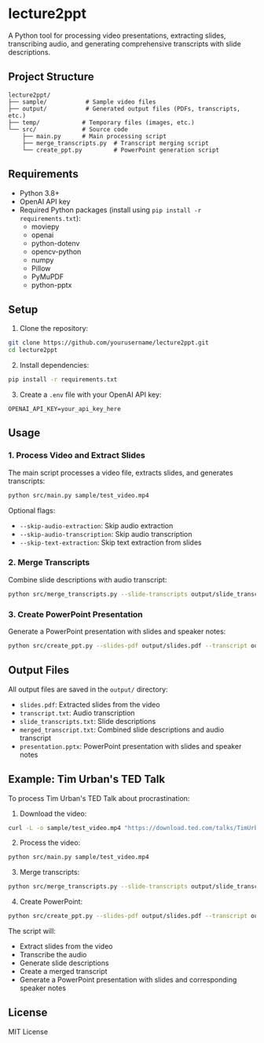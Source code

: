 # lecture2ppt

A Python tool for processing video presentations, extracting slides, transcribing audio, and generating comprehensive transcripts with slide descriptions.

## Project Structure

```
lecture2ppt/
├── sample/           # Sample video files
├── output/           # Generated output files (PDFs, transcripts, etc.)
├── temp/            # Temporary files (images, etc.)
└── src/             # Source code
    ├── main.py      # Main processing script
    ├── merge_transcripts.py  # Transcript merging script
    └── create_ppt.py         # PowerPoint generation script
```

## Requirements

- Python 3.8+
- OpenAI API key
- Required Python packages (install using `pip install -r requirements.txt`):
  - moviepy
  - openai
  - python-dotenv
  - opencv-python
  - numpy
  - Pillow
  - PyMuPDF
  - python-pptx

## Setup

1. Clone the repository:
```bash
git clone https://github.com/yourusername/lecture2ppt.git
cd lecture2ppt
```

2. Install dependencies:
```bash
pip install -r requirements.txt
```

3. Create a `.env` file with your OpenAI API key:
```
OPENAI_API_KEY=your_api_key_here
```

## Usage

### 1. Process Video and Extract Slides

The main script processes a video file, extracts slides, and generates transcripts:

```bash
python src/main.py sample/test_video.mp4
```

Optional flags:
- `--skip-audio-extraction`: Skip audio extraction
- `--skip-audio-transcription`: Skip audio transcription
- `--skip-text-extraction`: Skip text extraction from slides

### 2. Merge Transcripts

Combine slide descriptions with audio transcript:

```bash
python src/merge_transcripts.py --slide-transcripts output/slide_transcripts.txt --transcript output/transcript.txt --output output/merged_transcript.txt
```

### 3. Create PowerPoint Presentation

Generate a PowerPoint presentation with slides and speaker notes:

```bash
python src/create_ppt.py --slides-pdf output/slides.pdf --transcript output/transcript.txt --output output/presentation.pptx
```

## Output Files

All output files are saved in the `output/` directory:
- `slides.pdf`: Extracted slides from the video
- `transcript.txt`: Audio transcription
- `slide_transcripts.txt`: Slide descriptions
- `merged_transcript.txt`: Combined slide descriptions and audio transcript
- `presentation.pptx`: PowerPoint presentation with slides and speaker notes

## Example: Tim Urban's TED Talk

To process Tim Urban's TED Talk about procrastination:

1. Download the video:
```bash
curl -L -o sample/test_video.mp4 "https://download.ted.com/talks/TimUrban_2016-480p.mp4"
```

2. Process the video:
```bash
python src/main.py sample/test_video.mp4
```

3. Merge transcripts:
```bash
python src/merge_transcripts.py --slide-transcripts output/slide_transcripts.txt --transcript output/transcript.txt --output output/merged_transcript.txt
```

4. Create PowerPoint:
```bash
python src/create_ppt.py --slides-pdf output/slides.pdf --transcript output/transcript.txt --output output/presentation.pptx
```

The script will:
- Extract slides from the video
- Transcribe the audio
- Generate slide descriptions
- Create a merged transcript
- Generate a PowerPoint presentation with slides and corresponding speaker notes

## License

MIT License
